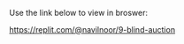 Use the link below to view in broswer:

<a href="url">https://replit.com/@navilnoor/9-blind-auction</a>
